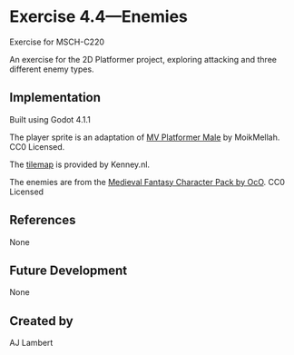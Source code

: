 # Exercise 4.4—Enemies

Exercise for MSCH-C220

An exercise for the 2D Platformer project, exploring attacking and three different enemy types.

## Implementation

Built using Godot 4.1.1

The player sprite is an adaptation of [MV Platformer Male](https://opengameart.org/content/mv-platformer-male-32x64) by MoikMellah. CC0 Licensed.

The [tilemap](https://kenney.nl/assets/abstract-platformer) is provided by Kenney.nl.

The enemies are from the [Medieval Fantasy Character Pack by OcO](https://oco.itch.io/medieval-fantasy-character-pack). CC0 Licensed

## References

None

## Future Development

None

## Created by 

AJ Lambert

